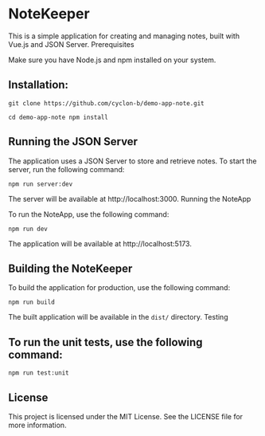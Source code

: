 # NoteKeeper

This is a simple application for creating and managing notes, built with Vue.js and JSON Server.
Prerequisites

Make sure you have Node.js and npm installed on your system.
## Installation:

`git clone https://github.com/cyclon-b/demo-app-note.git`


`cd demo-app-note npm install`

## Running the JSON Server

The application uses a JSON Server to store and retrieve notes. To start the server, run the following command:

`npm run server:dev`

The server will be available at http://localhost:3000.
Running the NoteApp

To run the NoteApp, use the following command:

`npm run dev`

The application will be available at http://localhost:5173.

## Building the NoteKeeper

To build the application for production, use the following command:

`npm run build`

The built application will be available in the `dist/` directory.
Testing

## To run the unit tests, use the following command:

`npm run test:unit`

## License

This project is licensed under the MIT License. See the LICENSE file for more information.